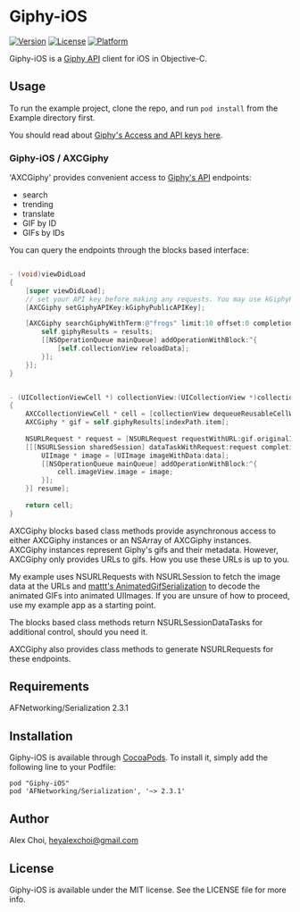 # Giphy-iOS
<!--- [![CI Status](http://img.shields.io/travis/Alex Choi/AXCGiphy.svg?style=flat)](https://travis-ci.org/Alex Choi/AXCGiphy) --> 
[![Version](https://img.shields.io/cocoapods/v/Giphy-iOS.svg?style=flat)](http://cocoadocs.org/docsets/Giphy-iOS)
[![License](https://img.shields.io/cocoapods/l/Giphy-iOS.svg?style=flat)](http://cocoadocs.org/docsets/Giphy-iOS)
[![Platform](https://img.shields.io/cocoapods/p/Giphy-iOS.svg?style=flat)](http://cocoadocs.org/docsets/Giphy-iOS)

Giphy-iOS is a [Giphy API](https://github.com/Giphy/GiphyAPI) client for iOS in Objective-C.


## Usage

To run the example project, clone the repo, and run `pod install` from the Example directory first.

You should read about [Giphy's Access and API keys here](https://github.com/Giphy/GiphyAPI#access-and-api-keys).

### Giphy-iOS / AXCGiphy
'AXCGiphy' provides convenient access to [Giphy's API](https://github.com/Giphy/GiphyAPI) endpoints:

- search
- trending
- translate
- GIF by ID
- GIFs by IDs

You can query the endpoints through the blocks based interface:


```objective-c

- (void)viewDidLoad
{
    [super viewDidLoad];
	// set your API key before making any requests. You may use kGiphyPublicAPIKey for development.
    [AXCGiphy setGiphyAPIKey:kGiphyPublicAPIKey];

    [AXCGiphy searchGiphyWithTerm:@"frogs" limit:10 offset:0 completion:^(NSArray *results, NSError *error) {
        self.giphyResults = results;
        [[NSOperationQueue mainQueue] addOperationWithBlock:^{
            [self.collectionView reloadData];
        }];
    }];
}


- (UICollectionViewCell *) collectionView:(UICollectionView *)collectionView cellForItemAtIndexPath:(NSIndexPath *)indexPath
{
    AXCCollectionViewCell * cell = [collectionView dequeueReusableCellWithReuseIdentifier:kCollectionViewCellIdentifier forIndexPath:indexPath];
    AXCGiphy * gif = self.giphyResults[indexPath.item];
    
    NSURLRequest * request = [NSURLRequest requestWithURL:gif.originalImage.url];
    [[[NSURLSession sharedSession] dataTaskWithRequest:request completionHandler:^(NSData *data, NSURLResponse *response, NSError *error) {
        UIImage * image = [UIImage imageWithData:data];
        [[NSOperationQueue mainQueue] addOperationWithBlock:^{
            cell.imageView.image = image;
        }];
    }] resume];
    
    return cell;
}

```

AXCGiphy blocks based class methods provide asynchronous access to either AXCGiphy instances or an NSArray of AXCGiphy instances. AXCGiphy instances represent Giphy's gifs and their metadata. However, AXCGiphy only provides URLs to gifs. How you use these URLs is up to you.

My example uses NSURLRequests with NSURLSession to fetch the image data at the URLs and [mattt's AnimatedGifSerialization](https://github.com/mattt/AnimatedGIFImageSerialization) to decode the animated GIFs into animated UIImages. If you are unsure of how to proceed, use my example app as a starting point.

The blocks based class methods return NSURLSessionDataTasks for additional control, should you need it.

AXCGiphy also provides class methods to generate NSURLRequests for these endpoints.



## Requirements

AFNetworking/Serialization 2.3.1


## Installation

Giphy-iOS is available through [CocoaPods](http://cocoapods.org). To install
it, simply add the following line to your Podfile:

    pod "Giphy-iOS"
    pod 'AFNetworking/Serialization', '~> 2.3.1'

## Author

Alex Choi, heyalexchoi@gmail.com

## License

Giphy-iOS is available under the MIT license. See the LICENSE file for more info.
